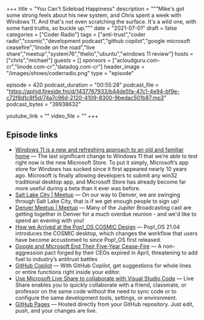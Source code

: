 +++
title = "You Can't Sideload Happiness"
description = """Mike's got some strong feels about his new system, and Chris spent a week with Windows 11. And that's not even scratching the surface. It's a wild one, with some hard truths, so buckle up."""
date = "2021-07-01"
draft = false
categories = ["Coder Radio"]
tags = ["anti-trust","coder radio","cosmic","development podcast","github copilot","google microsoft ceasefire","linode on the road","live share","meetup","system76","thelio","ubuntu","windows 11 review"]
hosts = ["chris","michael"]
guests = []
sponsors = ["acloudguru.com-cr","linode.com-cr","datadog.com-cr"]
header_image = "/images/shows/coderradio.png"
type = "episode"

episode = 420
podcast_duration = "00:55:28"
podcast_file = "https://aphid.fireside.fm/d/1437767933/b44de5fa-47c1-4e94-bf9e-c72f8d1c8f5d/74a7c96d-2120-4109-8300-9bedac501b87.mp3"
podcast_bytes = "39938632"

youtube_link = ""
video_file = ""
+++

## Episode links

  * [Windows 11 is a new and refreshing approach to an old and familiar home](https://www.theverge.com/22557060/microsoft-windows-11-hands-on-preview?scrolla=5eb6d68b7fedc32c19ef33b4 "Windows 11 is a new and refreshing approach to an old and familiar home") — The last significant change to Windows 11 that we’re able to test right now is the new Microsoft Store. To put it simply, Microsoft’s app store for Windows has sucked since it first appeared nearly 10 years ago. Microsoft is finally allowing developers to submit any win32 traditional desktop app, and Microsoft Store has already become far more useful during a beta than it ever was before. 
  * [Salt Lake City | Meetup](https://www.meetup.com/jupiterbroadcasting/events/278854904/ "Salt Lake City | Meetup") — On our way to Denver, we are swinging through Salt Lake City, that is if we get enough people to sign up!
  * [Denver Meetup | Meetup](https://www.meetup.com/jupiterbroadcasting/events/278855088/ "Denver Meetup | Meetup") — Many of the Jupiter Broadcasting cast are getting together in Denver for a much overdue reunion - and we'd like to spend an evening with you!
  * [How we Arrived at the Pop!_OS COSMIC Design](https://blog.system76.com/post/655369419513544704/how-we-arrived-at-the-popos-cosmic-design "How we Arrived at the Pop!_OS COSMIC Design") — Pop!_OS 21.04 introduces the COSMIC desktop, which changes the workflow that users have become accustomed to since Pop!_OS first released. 
  * [Google and Microsoft End Their Five-Year Cease-Fire](https://www.bloomberg.com/news/articles/2021-06-30/google-microsoft-truce-crumbles-amid-feud-over-cloud-ad-tech "Google and Microsoft End Their Five-Year Cease-Fire") — A non-aggression pact forged by their CEOs expired in April, threatening to add fuel to industry’s antitrust battles
  * [GitHub Copilot](https://copilot.github.com/ "GitHub Copilot") — With GitHub Copilot, get suggestions for whole lines or entire functions right inside your editor.
  * [Use Microsoft Live Share to collaborate with Visual Studio Code](https://code.visualstudio.com/learn/collaboration/live-share "Use Microsoft Live Share to collaborate with Visual Studio Code") — Live Share enables you to quickly collaborate with a friend, classmate, or professor on the same code without the need to sync code or to configure the same development tools, settings, or environment.
  * [GitHub Pages](https://pages.github.com/ "GitHub Pages") — Hosted directly from your GitHub repository. Just edit, push, and your changes are live.

